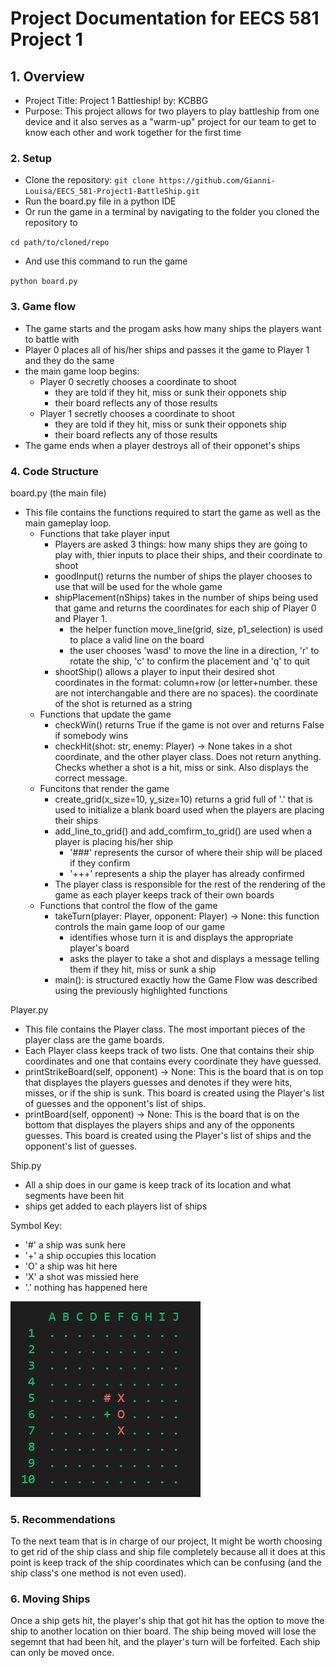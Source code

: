 # Project Documentation for EECS 581 Project 1

## 1. Overview

- Project Title: Project 1 Battleship! by: KCBBG
- Purpose: This project allows for two players to play battleship from one device and it also serves as a "warm-up" project for our team to get to know each other and work together for the first time

### 2. Setup

- Clone the repository: `git clone https://github.com/Gianni-Louisa/EECS_581-Project1-BattleShip.git`
- Run the board.py file in a python IDE
- Or run the game in a terminal by navigating to the folder you cloned the repository to

`cd path/to/cloned/repo`

- And use this command to run the game

`python board.py`

### 3. Game flow

- The game starts and the progam asks how many ships the players want to battle with
- Player 0 places all of his/her ships and passes it the game to Player 1 and they do the same
- the main game loop begins:
  - Player 0 secretly chooses a coordinate to shoot
    - they are told if they hit, miss or sunk their opponets ship
    - their board reflects any of those results
  - Player 1 secretly chooses a coordinate to shoot
    - they are told if they hit, miss or sunk their opponets ship
    - their board reflects any of those results
- The game ends when a player destroys all of their opponet's ships

### 4. Code Structure

board.py (the main file)

- This file contains the functions required to start the game as well as the main gameplay loop.
  - Functions that take player input
    - Players are asked 3 things: how many ships they are going to play with, thier inputs to place their ships, and their coordinate to shoot
    - goodInput() returns the number of ships the player chooses to use that will be used for the whole game
    - shipPlacement(nShips) takes in the number of ships being used that game and returns the coordinates for each ship of Player 0 and Player 1.
      - the helper function move_line(grid, size, p1_selection) is used to place a valid line on the board
      - the user chooses 'wasd' to move the line in a direction, 'r' to rotate the ship, 'c' to confirm the placement and 'q' to quit
    - shootShip() allows a player to input their desired shot coordinates in the format: column+row (or letter+number. these are not interchangable and there are no spaces). the coordinate of the shot is returned as a string
  - Functions that update the game
    - checkWin() returns True if the game is not over and returns False if somebody wins
    - checkHit(shot: str, enemy: Player) -> None takes in a shot coordinate, and the other player class. Does not return anything. Checks whether a shot is a hit, miss or sink. Also displays the correct message.
  - Funcitons that render the game
    - create_grid(x_size=10, y_size=10) returns a grid full of '.' that is used to initialize a blank board used when the players are placing their ships
    - add_line_to_grid() and add_comfirm_to_grid() are used when a player is placing his/her ship
      - '###' represents the cursor of where their ship will be placed if they confirm
      - '+++' represents a ship the player has already confirmed
    - The player class is responsible for the rest of the rendering of the game as each player keeps track of their own boards
  - Functions that control the flow of the game
    - takeTurn(player: Player, opponent: Player) -> None: this function controls the main game loop of our game
      - identifies whose turn it is and displays the appropriate player's board
      - asks the player to take a shot and displays a message telling them if they hit, miss or sunk a ship
    - main(): is structured exactly how the Game Flow was described using the previously highlighted functions

Player.py

- This file contains the Player class. The most important pieces of the player class are the game boards.
- Each Player class keeps track of two lists. One that contains their ship coordinates and one that contains every coordinate they have guessed.
- printStrikeBoard(self, opponent) -> None: This is the board that is on top that displayes the players guesses and denotes if they were hits, misses, or if the ship is sunk. This board is created using the Player's list of guesses and the opponent's list of ships.
- printBoard(self, opponent) -> None: This is the board that is on the bottom that displayes the players ships and any of the opponents guesses. This board is created using the Player's list of ships and the opponent's list of guesses.

Ship.py

- All a ship does in our game is keep track of its location and what segments have been hit
- ships get added to each players list of ships

Symbol Key:

- '#' a ship was sunk here
- '+' a ship occupies this location
- 'O' a ship was hit here
- 'X' a shot was missied here
- '.' nothing has happened here

![1726390639142](image/Readme/1726390639142.png)

### 5. Recommendations

To the next team that is in charge of our project, It might be worth choosing to get rid of the ship class and ship file completely because all it does at this point is keep track of the ship coordinates which can be confusing (and the ship class's one method is not even used).

### 6. Moving Ships

Once a ship gets hit, the player's ship that got hit has the option to move the ship to another location on thier board. The ship being moved will lose the segemnt that had been hit, and the player's turn will be forfeited. Each ship can only be moved once. 
